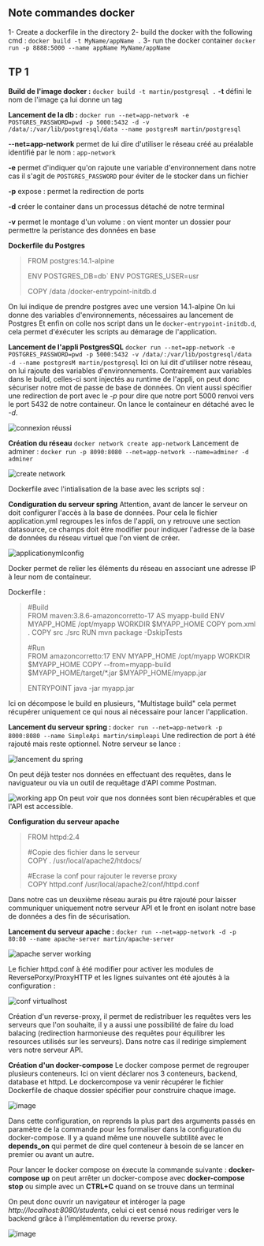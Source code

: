 
## Note commandes docker
1- Create a dockerfile in the directory
2- build the docker with the following cmd : `docker build -t MyName/appName .`
3- run the docker container `docker run -p 8888:5000 --name appName MyName/appName`


## TP 1
**Build de l'image docker :**
 `docker build -t martin/postgresql .`
**-t** défini le nom de l'image ça lui donne un tag
 
**Lancement de la db :**
 `docker run --net=app-network -e POSTGRES_PASSWORD=pwd -p 5000:5432 -d -v /data/:/var/lib/postgresql/data --name postgresM martin/postgresql`

**--net=app-network** permet de lui dire d'utiliser le réseau créé au préalable identifié par le nom : `app-network`

**-e** permet d'indiquer qu'on rajoute une variable d'environnement dans notre cas il s'agit de `POSTGRES_PASSWORD` pour éviter de le stocker dans un fichier

**-p** expose : permet la redirection de ports

**-d** créer le container dans un processus détaché de notre terminal 

**-v** permet le montage d'un volume : on vient monter un dossier pour permettre la peristance des données en base

**Dockerfile du Postgres**
> FROM postgres:14.1-alpine
> 
> ENV POSTGRES_DB=db` ENV POSTGRES_USER=usr
> 
> COPY /data /docker-entrypoint-initdb.d

On lui indique de prendre postgres avec une version 14.1-alpine
On lui donne des variables d'environnements, nécessaires au lancement de Postgres
Et enfin on colle nos script dans un le `docker-entrypoint-initdb.d`, cela permet d'éxécuter les scripts au démarage de l'application.

**Lancement de l'appli PostgresSQL**
`docker run --net=app-network -e POSTGRES_PASSWORD=pwd -p 5000:5432 -v /data/:/var/lib/postgresql/data -d --name postgresM martin/postgresql`
Ici on lui dit d'utiliser notre réseau, on lui rajoute des variables d'environnements. Contrairement aux variables dans le build, celles-ci sont injectés au runtime de l'appli, on peut donc sécuriser notre mot de passe de base de données.
On vient aussi spécifier une redirection de port avec le *-p* pour dire que notre port 5000 renvoi vers le port 5432 de notre containeur. On lance le containeur en détaché avec le *-d*.

![connexion réussi](https://user-images.githubusercontent.com/57757196/215780836-6c2e7a1e-d77c-42b9-b27f-4a3261f9bd28.png)

 **Création du réseau**
 `docker network create app-network`
 Lancement de adminer : `docker run -p 8090:8080 --net=app-network --name=adminer -d adminer`
 
 ![create network](https://user-images.githubusercontent.com/57757196/215780922-2d1bd423-1b6e-49f1-a200-7a8d2f5d7ff9.png)
 
Dockerfile avec l'intialisation de la base avec les scripts sql :

**Condiguration du serveur spring**
Attention, avant de lancer le serveur on doit configurer l'accès à la base de données. Pour cela le fichier application.yml regroupes les infos de l'appli, on y retrouve une section datasource, ce champs doit être modifier pour indiquer l'adresse de la base de données du réseau virtuel que l'on vient de créer.

![applicationymlconfig](https://user-images.githubusercontent.com/57757196/215781564-b2ac1eae-199e-4467-8d71-7cb3743b0ac2.png)

Docker permet de relier les éléments du réseau en associant une adresse IP à leur nom de containeur.

Dockerfile :
> #Build  
> FROM maven:3.8.6-amazoncorretto-17 AS myapp-build
> ENV MYAPP_HOME /opt/myapp
> WORKDIR $MYAPP_HOME
> COPY pom.xml .
> COPY src ./src
> RUN mvn package -DskipTests
>
> #Run  
> FROM amazoncorretto:17
> ENV MYAPP_HOME /opt/myapp
> WORKDIR $MYAPP_HOME
> COPY --from=myapp-build $MYAPP_HOME/target/*.jar $MYAPP_HOME/myapp.jar
>
> ENTRYPOINT java -jar myapp.jar

Ici on décompose le build en plusieurs, "Multistage build" cela permet récupérer uniquement ce qui nous ai nécessaire pour lancer l'application.

**Lancement du serveur spring :**
`docker run --net=app-network -p 8000:8080 --name SimpleApi martin/simpleapi`
Une redirection de port à été rajouté mais reste optionnel. Notre serveur se lance :

![lancement du spring](https://user-images.githubusercontent.com/57757196/215782794-3cc1863c-4618-4ab5-8732-a050502d0257.png)

On peut déjà tester nos données en effectuant des requêtes, dans le naviguateur ou via un outil de requêtage d'API comme Postman.

![working app](https://user-images.githubusercontent.com/57757196/215783022-07a54b37-9eb5-45d2-963e-cba37fdd9977.png)
On peut voir que nos données sont bien récupérables et que l'API est accessible.

**Configuration du serveur apache**

> FROM  httpd:2.4
>
> #Copie des fichier dans le serveur  
> COPY  .  /usr/local/apache2/htdocs/
>
> #Ecrase la conf pour rajouter le reverse proxy  
> COPY  httpd.conf  /usr/local/apache2/conf/httpd.conf

Dans notre cas un deuxième réseau aurais pu être rajouté pour laisser communiquer uniquement notre serveur API et le front en isolant notre base de données a des fin de sécurisation.

**Lancement du serveur apache :**
`docker run --net=app-network -d -p 80:80 --name apache-server martin/apache-server`

![apache server working](https://user-images.githubusercontent.com/57757196/215784147-4b922863-6f61-4b47-b11c-c082b1d29b73.png)

Le fichier httpd.conf à été modifier pour activer les modules de ReversePorxy/ProxyHTTP et les lignes suivantes ont été ajoutés à la configuration :

![conf virtualhost](https://user-images.githubusercontent.com/57757196/215783689-4dd024e7-5978-4148-9164-6094d164a61f.png)

Création d'un reverse-proxy, il permet de redistribuer les requêtes vers les serveurs que l'on souhaite, il y a aussi une possibilité de faire du load balacing (redirection harmonieuse des requêtes pour équilibrer les resources utilisés sur les serveurs). 
Dans notre cas il redirige simplement vers notre serveur API.

**Création d'un docker-compose**
Le docker compose permet de regrouper plusieurs conteneurs. Ici on vient déclarer nos 3 conteneurs, backend, database et httpd. Le dockercompose va venir récupérer le fichier Dockerfile de chaque dossier spécifier pour construire chaque image.

![image](https://user-images.githubusercontent.com/57757196/215785211-c4fbf1a8-93cc-457a-9850-c46b0824f6b4.png)

Dans cette configuration, on reprends la plus part des arguments passés en paramètre de la commande pour les formaliser dans la configuration du docker-compose. Il y a quand même une nouvelle subtilité avec le **depends_on** qui permet de dire quel conteneur à besoin de se lancer en premier ou avant un autre.

Pour lancer le docker compose on éxecute la commande suivante : **docker-compose up**
on peut arrêter un docker-compose avec **docker-compose stop** ou simple avec un **CTRL+C** quand on se trouve dans un terminal

On peut donc ouvrir un navigateur et intéroger la page *http://localhost:8080/students*, celui ci est censé nous rediriger vers le backend grâce à l'implémentation du reverse proxy.

![image](https://user-images.githubusercontent.com/57757196/215786456-28d2d427-5c62-4b39-ba37-56b88adb9dae.png)

